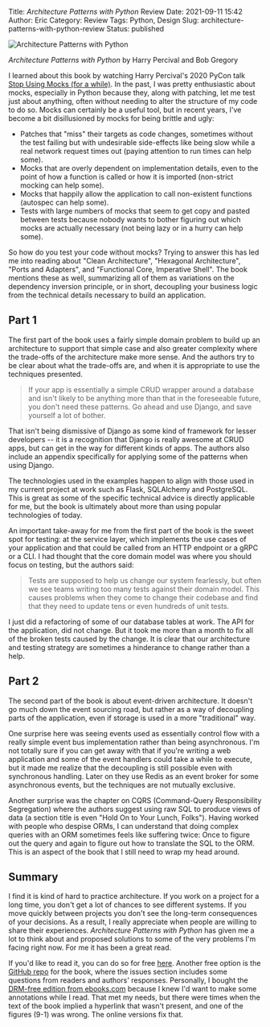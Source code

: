 Title: *Architecture Patterns with Python* Review
Date: 2021-09-11 15:42
Author: Eric
Category: Review
Tags: Python, Design
Slug: architecture-patterns-with-python-review
Status: published

![Architecture Patterns with Python]({static}/images/architecture-patterns.jpg)

*Architecture Patterns with Python* by Harry Percival and Bob Gregory

I learned about this book by watching Harry Percival's 2020 PyCon talk [Stop
Using Mocks (for a while)](https://www.youtube.com/watch?v=rk-f3B-eMkI&t=19s).
In the past, I was pretty enthusiastic about mocks, especially in Python
because they, along with patching, let me test just about anything, often
without needing to alter the structure of my code to do so. Mocks can certainly
be a useful tool, but in recent years, I've become a bit disillusioned by mocks
for being brittle and ugly:

* Patches that "miss" their targets as code changes, sometimes without the test
  failing but with undesirable side-effects like being slow while a real
  network request times out (paying attention to run times can help some).
* Mocks that are overly dependent on implementation details, even to the point
  of how a function is called or how it is imported (non-strict mocking can
  help some).
* Mocks that happily allow the application to call non-existent functions
  (autospec can help some).
* Tests with large numbers of mocks that seem to get copy and pasted between
  tests because nobody wants to bother figuring out which mocks are actually
  necessary (not being lazy or in a hurry can help some).

So how do you test your code without mocks? Trying to answer this has led me
into reading about "Clean Architecture", "Hexagonal Architecture", "Ports and
Adapters", and "Functional Core, Imperative Shell". The book mentions these as
well, summarizing all of them as variations on the dependency inversion
principle, or in short, decoupling your business logic from the technical
details necessary to build an application.

## Part 1

The first part of the book uses a fairly simple domain problem to build up an
architecture to support that simple case and also greater complexity where the
trade-offs of the architecture make more sense. And the authors try to be clear
about what the trade-offs are, and when it is appropriate to use the techniques
presented.

> If your app is essentially a simple CRUD wrapper around a database and isn't
> likely to be anything more than that in the foreseeable future, you don't
> need these patterns. Go ahead and use Django, and save yourself a lot of
> bother.

That isn't being dismissive of Django as some kind of framework for lesser
developers -- it is a recognition that Django is really awesome at CRUD apps,
but can get in the way for different kinds of apps. The authors also include an
appendix specifically for applying some of the patterns when using Django.

The technologies used in the examples happen to align with those used in my
current project at work such as Flask, SQLAlchemy and PostgreSQL. This is great
as some of the specific technical advice is directly applicable for me, but the
book is ultimately about more than using popular technologies of today.

An important take-away for me from the first part of the book is the sweet spot
for testing: at the service layer, which implements the use cases of your
application and that could be called from an HTTP endpoint or a gRPC or a CLI.
I had thought that the core domain model was where you should focus on testing,
but the authors said:

> Tests are supposed to help us change our system fearlessly, but often we see
> teams writing too many tests against their domain model. This causes problems
> when they come to change their codebase and find that they need to update
> tens or even hundreds of unit tests.

I just did a refactoring of some of our database tables at work. The API for
the application, did not change. But it took me more than a month to fix all of
the broken tests caused by the change. It is clear that our architecture and
testing strategy are sometimes a hinderance to change rather than a help.

## Part 2

The second part of the book is about event-driven architecture. It doesn't go
much down the event sourcing road, but rather as a way of decoupling parts of
the application, even if storage is used in a more "traditional" way.

One surprise here was seeing events used as essentially control flow with a
really simple event bus implementation rather than being asynchronous. I'm not
totally sure if you can get away with that if you're writing a web application
and some of the event handlers could take a while to execute, but it made me
realize that the decoupling is still possible even with synchronous handling.
Later on they use Redis as an event broker for some asynchronous events, but
the techniques are not mutually exclusive.

Another surprise was the chapter on CQRS (Command-Query Responsibility
Segregation) where the authors suggest using raw SQL to produce views of data
(a section title is even "Hold On to Your Lunch, Folks"). Having worked with
people who despise ORMs, I can understand that doing complex queries with an
ORM sometimes feels like suffering twice: Once to figure out the query and
again to figure out how to translate the SQL to the ORM. This is an aspect of
the book that I still need to wrap my head around.

## Summary

I find it is kind of hard to practice architecture. If you work on a project
for a long time, you don't get a lot of chances to see different systems. If
you move quickly between projects you don't see the long-term consequences of
your decisions. As a result, I really appreciate when people are willing to
share their experiences. *Architecture Patterns with Python* has given me a lot
to think about and proposed solutions to some of the very problems I'm facing
right now. For me it has been a great read.

If you'd like to read it, you can do so for free
[here](http://www.cosmicpython.com/book/preface.html). Another free option is
the [GitHub repo](https://github.com/cosmicpython/book) for the book, where the
issues section includes some questions from readers and authors' responses.
Personally, I bought the [DRM-free edition from
ebooks.com](https://www.ebooks.com/en-us/book/209971850/architecture-patterns-with-python/harry-percival/)
because I knew I'd want to make some annotations while I read. That met my
needs, but there were times when the text of the book implied a hyperlink that
wasn't present, and one of the figures (9-1) was wrong. The online
versions fix that.
